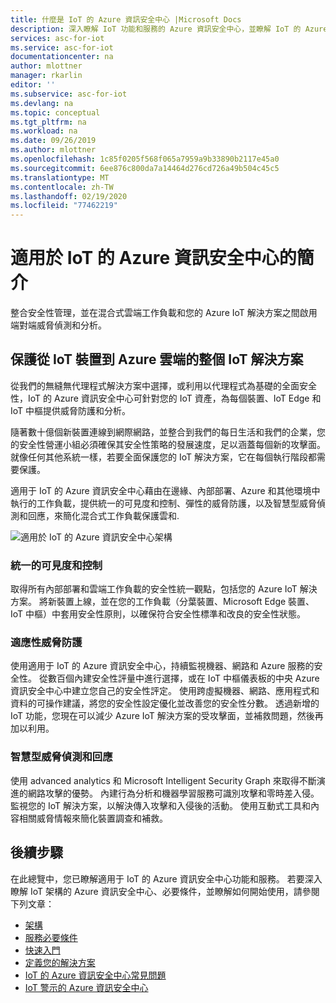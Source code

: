 ```yaml
---
title: 什麼是 IoT 的 Azure 資訊安全中心 |Microsoft Docs
description: 深入瞭解 IoT 功能和服務的 Azure 資訊安全中心，並瞭解 IoT 的 Azure 資訊安全中心如何提供完整的 IoT 安全性。
services: asc-for-iot
ms.service: asc-for-iot
documentationcenter: na
author: mlottner
manager: rkarlin
editor: ''
ms.subservice: asc-for-iot
ms.devlang: na
ms.topic: conceptual
ms.tgt_pltfrm: na
ms.workload: na
ms.date: 09/26/2019
ms.author: mlottner
ms.openlocfilehash: 1c85f0205f568f065a7959a9b33890b2117e45a0
ms.sourcegitcommit: 6ee876c800da7a14464d276cd726a49b504c45c5
ms.translationtype: MT
ms.contentlocale: zh-TW
ms.lasthandoff: 02/19/2020
ms.locfileid: "77462219"
---
```

# <a name="introducing-azure-security-center-for-iot"></a>適用於 IoT 的 Azure 資訊安全中心的簡介

整合安全性管理，並在混合式雲端工作負載和您的 Azure IoT 解決方案之間啟用端對端威脅偵測和分析。 

## <a name="secure-your-entire-iot-solution-from-iot-devices-to-azure-cloud"></a>保護從 IoT 裝置到 Azure 雲端的整個 IoT 解決方案

從我們的無縫無代理程式解決方案中選擇，或利用以代理程式為基礎的全面安全性，IoT 的 Azure 資訊安全中心可針對您的 IoT 資產，為每個裝置、IoT Edge 和 IoT 中樞提供威脅防護和分析。

隨著數十億個新裝置連線到網際網路，並整合到我們的每日生活和我們的企業，您的安全性營運小組必須確保其安全性策略的發展速度，足以涵蓋每個新的攻擊面。 就像任何其他系統一樣，若要全面保護您的 IoT 解決方案，它在每個執行階段都需要保護。 

適用于 IoT 的 Azure 資訊安全中心藉由在邊緣、內部部署、Azure 和其他環境中執行的工作負載，提供統一的可見度和控制、彈性的威脅防護，以及智慧型威脅偵測和回應，來簡化混合式工作負載保護雲和. 

![適用於 IoT 的 Azure 資訊安全中心架構](./media/architecture/azure-iot-security-architecture.png)

### <a name="unified-visibility-and-control"></a>統一的可見度和控制

取得所有內部部署和雲端工作負載的安全性統一觀點，包括您的 Azure IoT 解決方案。 將新裝置上線，並在您的工作負載（分葉裝置、Microsoft Edge 裝置、IoT 中樞）中套用安全性原則，以確保符合安全性標準和改良的安全性狀態。 

### <a name="adaptive-threat-prevention"></a>適應性威脅防護

使用適用于 IoT 的 Azure 資訊安全中心，持續監視機器、網路和 Azure 服務的安全性。 從數百個內建安全性評量中進行選擇，或在 IoT 中樞儀表板的中央 Azure 資訊安全中心中建立您自己的安全性評定。 使用跨虛擬機器、網路、應用程式和資料的可操作建議，將您的安全性設定優化並改善您的安全性分數。 透過新增的 IoT 功能，您現在可以減少 Azure IoT 解決方案的受攻擊面，並補救問題，然後再加以利用。

### <a name="intelligent-threat-detection-and-response"></a>智慧型威脅偵測和回應

使用 advanced analytics 和 Microsoft Intelligent Security Graph 來取得不斷演進的網路攻擊的優勢。 內建行為分析和機器學習服務可識別攻擊和零時差入侵。 監視您的 IoT 解決方案，以解決傳入攻擊和入侵後的活動。 使用互動式工具和內容相關威脅情報來簡化裝置調查和補救。

## <a name="next-steps"></a>後續步驟

在此總覽中，您已瞭解適用于 IoT 的 Azure 資訊安全中心功能和服務。 若要深入瞭解 IoT 架構的 Azure 資訊安全中心、必要條件，並瞭解如何開始使用，請參閱下列文章：

- [架構](architecture.md)
- [服務必要條件](service-prerequisites.md)
- [快速入門](getting-started.md)
- [定義您的解決方案](quickstart-configure-your-solution.md)
- [IoT 的 Azure 資訊安全中心常見問題](resources-frequently-asked-questions.md)
- [IoT 警示的 Azure 資訊安全中心](concept-security-alerts.md)

